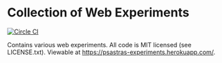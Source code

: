 # Collection of Web Experiments

[![Circle CI](https://circleci.com/gh/psastras/experiments.svg?style=svg)](https://circleci.com/gh/psastras/experiments)

Contains various web experiments.  All code is MIT licensed (see LICENSE.txt).
Viewable at https://psastras-experiments.herokuapp.com/.
